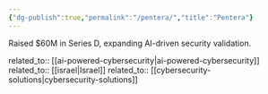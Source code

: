 ```yaml
---
{"dg-publish":true,"permalink":"/pentera/","title":"Pentera"}
---
```



Raised $60M in Series D, expanding AI-driven security validation.

related_to:: [[ai-powered-cybersecurity\|ai-powered-cybersecurity]]
related_to:: [[israel\|Israel]]
related_to:: [[cybersecurity-solutions\|cybersecurity-solutions]]

